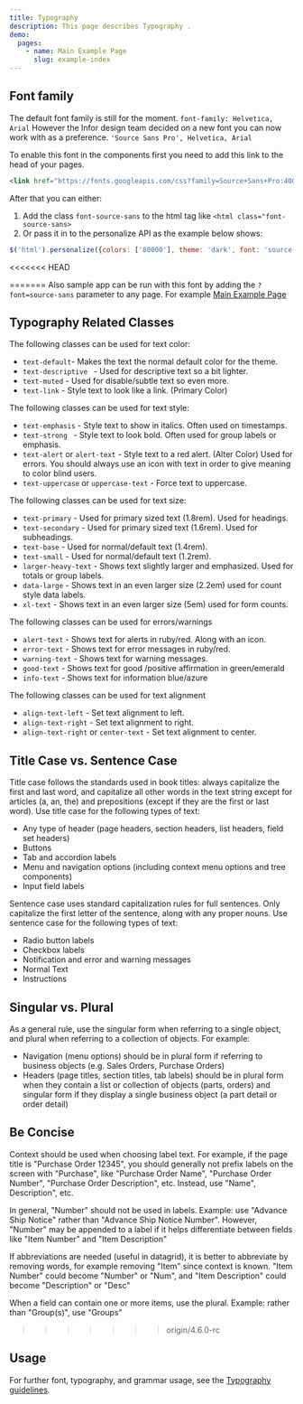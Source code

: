 ```yaml
---
title: Typography
description: This page describes Typography .
demo:
  pages:
    - name: Main Example Page
      slug: example-index
---
```


## Font family

The default font family is still for the moment. `font-family: Helvetica, Arial` However the Infor design
team decided on a new font you can now work with as a preference. `'Source Sans Pro', Helvetica, Arial`

To enable this font in the components first you need to add this link to the head of your pages.

```html
<link href="https://fonts.googleapis.com/css?family=Source+Sans+Pro:400,600" rel="stylesheet"/>
```

After that you can either:

1. Add the class `font-source-sans` to the html tag like `<html class="font-source-sans>`
2. Or pass it in to the personalize API as the example below shows:

```javascript
$('html').personalize({colors: ['80000'], theme: 'dark', font: 'source-sans'});
```

<<<<<<< HEAD
<!--
The sample app can be run with this font by adding the `?font=source-sans` parameter to any page. For example `components/personalize/example-index.html?font=source-sans`
-->
=======
Also sample app can be run with this font by adding the `?font=source-sans` parameter to any page. For example
[Main Example Page]( ../components/personalize/example-index.html?font=source-sans)

## Typography Related Classes

The following classes can be used for text color:

* `text-default`- Makes the text the normal default color for the theme.
* `text-descriptive ` - Used for descriptive text so a bit lighter.
* `text-muted` - Used for disable/subtle text so even more.
* `text-link` - Style text to look like a link. (Primary Color)

The following classes can be used for text style:

* `text-emphasis` - Style text to show in italics. Often used on timestamps.
* `text-strong ` - Style text to look bold. Often used for group labels or emphasis.
* `text-alert` or `alert-text` - Style text to a red alert. (Alter Color) Used for errors. You should always use an icon with text in order to give meaning to color blind users.
* `text-uppercase` or `uppercase-text` - Force text to uppercase.

The following classes can be used for text size:

* `text-primary` - Used for primary sized text (1.8rem). Used for headings.
* `text-secondary` - Used for primary sized text (1.6rem). Used for subheadings.
* `text-base` - Used for normal/default text (1.4rem).
* `text-small` - Used for normal/default text (1.2rem).
* `larger-heavy-text` -  Shows text slightly larger and emphasized. Used for totals or group labels.
* `data-large` -  Shows text in an even larger size (2.2em) used for count style data labels.
* `xl-text` -  Shows text in an even larger size (5em) used for form counts.

The following classes can be used for errors/warnings

* `alert-text` - Shows text for alerts in ruby/red. Along with an icon.
* `error-text` -  Shows text for error messages in ruby/red.
* `warning-text` -  Shows text for warning messages.
* `good-text` -  Shows text for good /positive affirmation in green/emerald
* `info-text` -  Shows text for information blue/azure

The following classes can be used for text alignment

* `align-text-left` - Set text alignment to left.
* `align-text-right` -  Set text alignment to right.
* `align-text-right` or `center-text` -  Set text alignment to center.

## Title Case vs. Sentence Case

Title case follows the standards used in book titles: always capitalize the first and last word, and capitalize all other words in the text string except for articles (a, an, the) and prepositions (except if they are the first or last word). Use title case for the following types of text:

- Any type of header (page headers, section headers, list headers, field set headers)
- Buttons
- Tab and accordion labels
- Menu and navigation options (including context menu options and tree components)
- Input field labels

Sentence case uses standard capitalization rules for full sentences. Only capitalize the first letter of the sentence, along with any proper nouns. Use sentence case for the following types of text:

- Radio button labels
- Checkbox labels
- Notification and error and warning messages
- Normal Text
- Instructions

## Singular vs. Plural

As a general rule, use the singular form when referring to a single object, and plural when referring to a collection of objects. For example:

- Navigation (menu options) should be in plural form if referring to business objects (e.g. Sales Orders, Purchase Orders)
- Headers (page titles, section titles, tab labels) should be in plural form when they contain a list or collection of objects (parts, orders) and singular form if they display a single business object (a part detail or order detail)

## Be Concise

Context should be used when choosing label text. For example, if the page title is "Purchase Order 12345", you should generally not prefix labels on the screen with "Purchase", like "Purchase Order Name", "Purchase Order Number", "Purchase Order Description", etc. Instead, use "Name", Description", etc.

In general, "Number" should not be used in labels. Example: use "Advance Ship Notice" rather than "Advance Ship Notice Number". However, "Number" may be appended to a label if it helps differentiate between fields like "Item Number" and "Item Description"

If abbreviations are needed (useful in datagrid), it is better to abbreviate by removing words, for example removing "Item" since context is known. "Item Number" could become "Number" or "Num", and "Item Description" could become "Description" or "Desc"

When a field can contain one or more items, use the plural. Example: rather than "Group(s)", use "Groups"
>>>>>>> origin/4.6.0-rc

## Usage

For further font, typography, and grammar usage, see the [Typography guidelines](/guidelines/identity/typography).
